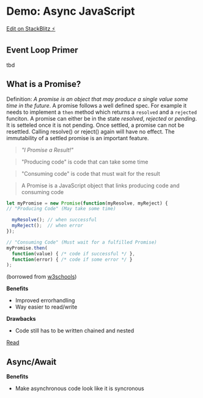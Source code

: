 # Demo: Async JavaScript

[Edit on StackBlitz ⚡️](https://stackblitz.com/edit/demo-async-javascript)

## Event Loop Primer

tbd

## What is a Promise?

Definition: *A promise is an object that may produce a single value some time in the future*. A promise follows a well defined spec. For example it needs to implement a `then` method which returns a `resolved` and a `rejected` funciton. A promise can either be in the state *resolved*, *rejected* or *pending*. It is setteled once it is not pending. Once settled, a promise can not be resettled. Calling resolve() or reject() again will have no effect. The immutability of a settled promise is an important feature.

> *"I Promise a Result!"*

> "Producing code" is code that can take some time

> "Consuming code" is code that must wait for the result

> A Promise is a JavaScript object that links producing code and consuming code

```JavaScript
let myPromise = new Promise(function(myResolve, myReject) {
// "Producing Code" (May take some time)

  myResolve(); // when successful
  myReject();  // when error
});

// "Consuming Code" (Must wait for a fulfilled Promise)
myPromise.then(
  function(value) { /* code if successful */ },
  function(error) { /* code if some error */ }
);
```
(borrowed from [w3schools](https://www.w3schools.com/js/js_promise.asp))

**Benefits**
- Improved errorhandling
- Way easier to read/write

**Drawbacks**

- Code still has to be written chained and nested

[Read](https://developer.mozilla.org/en-US/docs/Web/JavaScript/Reference/Global_Objects/Promise)

## Async/Await

**Benefits**

- Make asynchronous code look like it is syncronous
